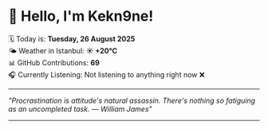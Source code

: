 # 👋 Hello, I'm Kekn9ne!

🗓️ Today is: **Tuesday, 26 August 2025**  
🌤️ Weather in Istanbul: **☀️   +20°C**  
📊 GitHub Contributions: **69**  
🎧 Currently Listening: Not listening to anything right now ❌

---

_"Procrastination is attitude's natural assassin. There's nothing so fatiguing as an uncompleted task. — *William James*"_

---
